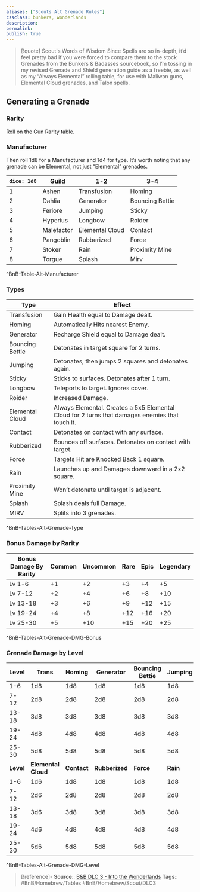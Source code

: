 ```yaml
---
aliases: ["Scouts Alt Grenade Rules"]
cssclass: bunkers, wonderlands
description: 
permalink: 
publish: true
---
```


> [!quote] Scout's Words of Wisdom
> Since Spells are so in-depth, it’d feel pretty bad if you were forced to compare them to the stock Grenades from the Bunkers & Badasses sourcebook, so I’m tossing in my revised Grenade and Shield generation guide as a freebie, as well as my “Always Elemental” rolling table, for use with Maliwan guns, Elemental Cloud grenades, and Talon spells.

## Generating a Grenade

### Rarity

Roll on the Gun Rarity table.

### Manufacturer

Then roll 1d8 for a Manufacturer and 1d4 for type. It’s worth noting that any grenade can be Elemental, not just “Elemental” grenades.

| `dice: 1d8`  | Guild      | 1-2             | 3-4             |
| --- | ---------- | --------------- | --------------- |
| 1   | Ashen      | Transfusion     | Homing          |
| 2   | Dahlia     | Generator       | Bouncing Bettie |
| 3   | Feriore    | Jumping         | Sticky          |
| 4   | Hyperius   | Longbow         | Roider          |
| 5   | Malefactor | Elemental Cloud | Contact         |
| 6   | Pangoblin  | Rubberized      | Force           |
| 7   | Stoker     | Rain            | Proximity Mine  |
| 8   | Torgue     | Splash          | Mirv            |
^BnB-Table-Alt-Manufacturer

### Types

| Type | Effect |
|---|---|
| Transfusion | Gain Health equal to Damage dealt. |
| Homing | Automatically Hits nearest Enemy. |
| Generator | Recharge Shield equal to Damage dealt. |
| Bouncing Bettie | Detonates in target square for 2 turns. |
| Jumping | Detonates, then jumps 2 squares and detonates again. |
| Sticky | Sticks to surfaces. Detonates after 1 turn. |
| Longbow | Teleports to target. Ignores cover. |
| Roider | Increased Damage. |
| Elemental Cloud | Always Elemental. Creates a 5x5 Elemental Cloud for 2 turns that damages enemies that touch it. |
| Contact | Detonates on contact with any surface. |
| Rubberized | Bounces off surfaces. Detonates on contact with target. |
| Force | Targets Hit are Knocked Back 1 square. |
| Rain | Launches up and Damages downward in a 2x2 square. |
| Proximity Mine | Won’t detonate until target is adjacent. |
| Splash | Splash deals full Damage. |
| MIRV | Splits into 3 grenades. |
^BnB-Tables-Alt-Grenade-Type

### Bonus Damage by Rarity

| Bonus Damage By Rarity | Common | Uncommon | Rare | Epic | Legendary |
|---|---|---|---|---|---|
| Lv 1-6 | +1 | +2 | +3 | +4 | +5 |
| Lv 7-12 | +2 | +4 | +6 | +8 | +10 |
| Lv 13-18 | +3 | +6 | +9 | +12 | +15 |
| Lv 19-24 | +4 | +8 | +12 | +16 | +20 |
| Lv 25-30 | +5 | +10 | +15 | +20 | +25 |
^BnB-Tables-Alt-Grenade-DMG-Bonus

### Grenade Damage by Level

| Level | Trans | Homing | Generator | Bouncing Bettie | Jumping | Sticky | Longbow | Roider |
|---|---|---|---|---|---|---|---|---|
| 1-6 | 1d8 | 1d8 | 1d8 | 1d8 | 1d8 | 1d8 | 1d8 | 1d10 |
| 7-12 | 2d8 | 2d8 | 2d8 | 2d8 | 2d8 | 2d8 | 2d8 | 2d10 |
| 13-18 | 3d8 | 3d8 | 3d8 | 3d8 | 3d8 | 3d8 | 3d8 | 3d10 |
| 19-24 | 4d8 | 4d8 | 4d8 | 4d8 | 4d8 | 4d8 | 4d8 | 4d10 |
| 25-30 | 5d8 | 5d8 | 5d8 | 5d8 | 5d8 | 5d8 | 5d8 | 5d10 |
| **Level** | **Elemental Cloud** | **Contact** | **Rubberized** | **Force** | **Rain** | **Proximity Mine** | **Splash** | **MIRV** |
| 1-6 | 1d6 | 1d8 | 1d8 | 1d8 | 1d8 | 1d8 | 1d8 | 1d8 |
| 7-12 | 2d6 | 2d8 | 2d8 | 2d8 | 2d8 | 2d8 | 2d8 | 2d8 |
| 13-18 | 3d6 | 3d8 | 3d8 | 3d8 | 3d8 | 3d8 | 3d8 | 3d8 |
| 19-24 | 4d6 | 4d8 | 4d8 | 4d8 | 4d8 | 4d8 | 4d8 | 4d8 |
| 25-30 | 5d6 | 5d8 | 5d8 | 5d8 | 5d8 | 5d8 | 5d8 | 5d8 |
^BnB-Tables-Alt-Grenade-DMG-Level

> [!reference]-
> **Source**:: [B&B DLC 3 - Into the Wonderlands](https://docs.google.com/document/d/1MLOgrWwcLNTnP9PuXrKiLImy7SUh4hXO8arVUAlmdp0/edit)
> **Tags**:: #BnB/Homebrew/Tables #BnB/Homebrew/Scout/DLC3 
